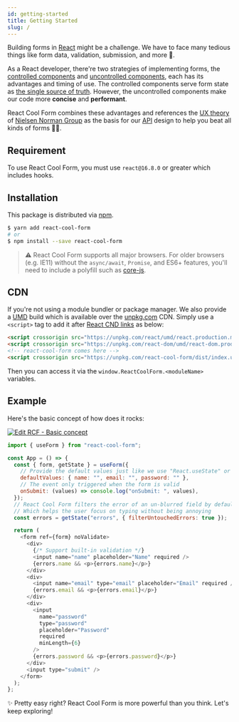 ```yaml
---
id: getting-started
title: Getting Started
slug: /
---
```


Building forms in [React](https://reactjs.org) might be a challenge. We have to face many tedious things like form data, validation, submission, and more 🤯.

As a React developer, there're two strategies of implementing forms, the [controlled components](https://reactjs.org/docs/forms.html#controlled-components) and [uncontrolled components](https://reactjs.org/docs/uncontrolled-components.html), each has its advantages and timing of use. The controlled components serve form state as [the single source of truth](https://en.wikipedia.org/wiki/Single_source_of_truth). However, the uncontrolled components make our code more **concise** and **performant**.

React Cool Form combines these advantages and references the [UX theory](https://www.nngroup.com/articles/errors-forms-design-guidelines) of [Nielsen Norman Group](https://www.nngroup.com) as the basis for our [API](./docs/use-form) design to help you beat all kinds of forms 👊🏻.

## Requirement

To use React Cool Form, you must use `react@16.8.0` or greater which includes hooks.

## Installation

This package is distributed via [npm](https://www.npmjs.com/package/react-cool-form).

```sh
$ yarn add react-cool-form
# or
$ npm install --save react-cool-form
```

> ⚠️ React Cool Form supports all major browsers. For older browsers (e.g. IE11) without the `async/await`, `Promise`, and ES6+ features, you'll need to include a polyfill such as [core-js](https://github.com/zloirock/core-js).

## CDN

If you're not using a module bundler or package manager. We also provide a [UMD](https://github.com/umdjs/umd) build which is available over the [unpkg.com](https://unpkg.com) CDN. Simply use a `<script>` tag to add it after [React CND links](https://reactjs.org/docs/cdn-links.html) as below:

<!-- prettier-ignore-start -->
```html
<script crossorigin src="https://unpkg.com/react/umd/react.production.min.js"></script>
<script crossorigin src="https://unpkg.com/react-dom/umd/react-dom.production.min.js"></script>
<!-- react-cool-form comes here -->
<script crossorigin src="https://unpkg.com/react-cool-form/dist/index.umd.production.min.js"></script>
```
<!-- prettier-ignore-end -->

Then you can access it via the `window.ReactCoolForm.<moduleName>` variables.

## Example

Here's the basic concept of how does it rocks:

[![Edit RCF - Basic concept](https://codesandbox.io/static/img/play-codesandbox.svg)](https://codesandbox.io/s/rcf-basic-concept-sv7mg?fontsize=14&hidenavigation=1&theme=dark)

```js
import { useForm } from "react-cool-form";

const App = () => {
  const { form, getState } = useForm({
    // Provide the default values just like we use "React.useState" or "React.useReducer"
    defaultValues: { name: "", email: "", password: "" },
    // The event only triggered when the form is valid
    onSubmit: (values) => console.log("onSubmit: ", values),
  });
  // React Cool Form filters the error of an un-blurred field by default (via the "filterUntouchedErrors" option)
  // Which helps the user focus on typing without being annoying
  const errors = getState("errors", { filterUntouchedErrors: true });

  return (
    <form ref={form} noValidate>
      <div>
        {/* Support built-in validation */}
        <input name="name" placeholder="Name" required />
        {errors.name && <p>{errors.name}</p>}
      </div>
      <div>
        <input name="email" type="email" placeholder="Email" required />
        {errors.email && <p>{errors.email}</p>}
      </div>
      <div>
        <input
          name="password"
          type="password"
          placeholder="Password"
          required
          minLength={6}
        />
        {errors.password && <p>{errors.password}</p>}
      </div>
      <input type="submit" />
    </form>
  );
};
```

✨ Pretty easy right? React Cool Form is more powerful than you think. Let's keep exploring!
